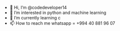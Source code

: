 - 👋 Hi, I’m @codedeveloper14
- 👀 I’m interested in python and machine learning
- 🌱 I’m currently learning c
- 📫 How to reach me whatsapp = +994 40 881 96 07

<!---
codedeveloper14/codedeveloper14 is a ✨ special ✨ repository because its `README.md` (this file) appears on your GitHub profile.
You can click the Preview link to take a look at your changes.
--->
